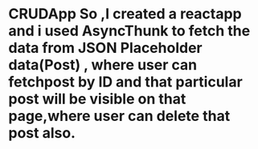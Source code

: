 # CRUDApp So ,I created a reactapp and i used AsyncThunk to fetch the data from JSON Placeholder data(Post) , where user can fetchpost by ID and that particular post will be visible on that page,where user can delete that post also.
